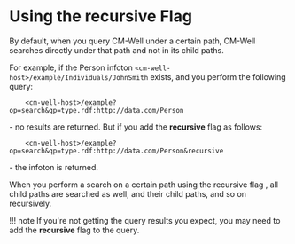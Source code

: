 # Using the recursive Flag

By default, when you query CM-Well under a certain path, CM-Well searches directly under that path and not in its child paths.

For example, if the Person infoton `<cm-well-host>/example/Individuals/JohnSmith` exists, and you perform the following query:

```
    <cm-well-host>/example?op=search&qp=type.rdf:http://data.com/Person
```

\- no results are returned. But if you add the **recursive** flag as follows:

```
    <cm-well-host>/example?op=search&qp=type.rdf:http://data.com/Person&recursive
```
   
\- the infoton is returned.

When you perform a search on a certain path using the recursive flag , all child paths are searched as well, and their child paths, and so on recursively.

!!! note
	If you're not getting the query results you expect, you may need to add the **recursive** flag to the query.


